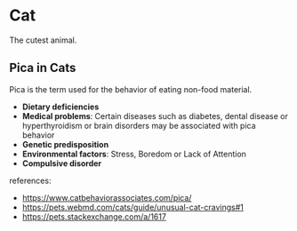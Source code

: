 # Cat

The cutest animal.

## Pica in Cats

Pica is the term used for the behavior of eating non-food material.

- **Dietary deficiencies**
- **Medical problems**: Certain diseases such as diabetes, dental disease or hyperthyroidism or brain disorders may be associated with pica behavior
- **Genetic predisposition**
- **Environmental factors**: Stress, Boredom or Lack of Attention
- **Compulsive disorder**

references:
- https://www.catbehaviorassociates.com/pica/
- https://pets.webmd.com/cats/guide/unusual-cat-cravings#1
- https://pets.stackexchange.com/a/1617